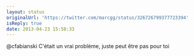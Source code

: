 ```yaml
---
layout: status
originalUrl: 'https://twitter.com/marcgg/status/326726799377723394'
isReply: true
date: 2013-04-23 15:58:33
---
```


@cfabianski C'était un vrai problème, juste peut être pas pour toi
